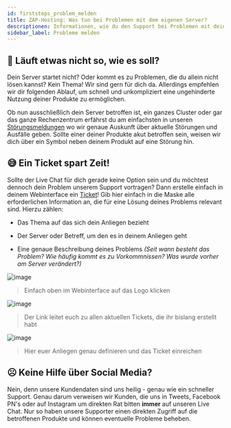 ```yaml
---
id: firststeps_problem_melden
title: ZAP-Hosting: Was tun bei Problemen mit dem eigenen Server?
descriptionen: Informationen, wie du den Support bei Problemen mit deinem ZAP-Hosting Server kontaktieren kannst - ZAP-Hosting.com Dokumentationen
sidebar_label: Probleme melden
---
```


## 🤔 Läuft etwas nicht so, wie es soll?

Dein Server startet nicht? Oder kommt es zu Problemen, die du allein nicht lösen kannst? Kein Thema! Wir sind gern für dich da. Allerdings empfehlen wir dir folgenden Ablauf, um schnell und unkompliziert eine ungehinderte Nutzung deiner Produkte zu ermöglichen.


Ob nun ausschließlich dein Server betroffen ist, ein ganzes Cluster oder gar das ganze Rechenzentrum erfährst du am einfachsten in unseren [Störungsmeldungen](https://zap-hosting.com/de/interruption/) wo wir genaue Auskunft über aktuelle Störungen und Ausfälle geben. Sollte einer deiner Produkte akut betroffen sein, weisen wir dich über ein Symbol neben deinem Produkt auf eine Störung hin.

## 😅 Ein Ticket spart Zeit!

Sollte der Live Chat für dich gerade keine Option sein und du möchtest dennoch dein Problem unserem Support vortragen? Dann erstelle einfach in deinem Webinterface ein [Ticket](https://zap-hosting.com/de/customer/support/)! Gib hier einfach in die Maske alle erforderlichen Information an, die für eine Lösung deines Problems relevant sind. Hierzu zählen:

* Das Thema auf das sich dein Anliegen bezieht

* Der Server oder Betreff, um den es in deinem Anliegen geht

* Eine genaue Beschreibung deines Problems *(Seit wann besteht das Problem? Wie häufig kommt es zu Vorkommnissen? Was wurde vorher am Server verändert?)* 



![image](https://user-images.githubusercontent.com/61953937/159140599-79251eeb-1601-49c7-8dfb-77ad199c9f73.png)

> Einfach oben im Webinterface auf das Logo klicken



![image](https://user-images.githubusercontent.com/61953937/159140621-25caea44-8a01-4c54-a15b-509f39ad42d1.png)

> Der Link leitet euch zu allen aktuellen Tickets, die ihr bislang erstellt habt



![image](https://user-images.githubusercontent.com/61953937/159140627-d93a5c05-e9a9-410e-810e-588c3fb0ccaf.png)

> Hier euer Anliegen genau definieren und das Ticket einreichen



## ☹️ Keine Hilfe über Social Media?

Nein, denn unsere Kundendaten sind uns heilig - genau wie ein schneller Support. Genau darum verweisen wir Kunden, die uns in Tweets, Facebook PN's oder auf Instagram um direkten Rat bitten **immer** auf unseren Live Chat. Nur so haben unsere Supporter einen direkten Zugriff auf die betroffenen Produkte und können eventuelle Probleme beheben. 

